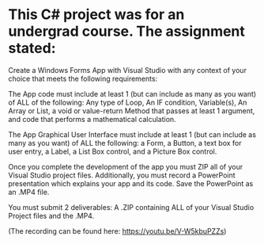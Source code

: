 # This C# project was for an undergrad course. The assignment stated:

Create a Windows Forms App with Visual Studio with any context of your choice that meets the following requirements:

The App code must include at least 1 (but can include as many as you want) of ALL of the following: Any type of Loop, An IF condition, Variable(s), An Array or List, a void or value-return Method that passes at least 1 argument, and code that performs a mathematical calculation.

The App Graphical User Interface must include at least 1 (but can include as many as you want) of ALL the following: a Form, a Button, a text box for user entry, a Label, a List Box control, and a Picture Box control.

Once you complete the development of the app you must ZIP all of your Visual Studio project files. Additionally, you must record a PowerPoint presentation which explains your app and its code. Save the PowerPoint as an .MP4 file. 

You must submit 2 deliverables: A .ZIP containing ALL of your Visual Studio Project files and the .MP4. 


(The recording can be found here: https://youtu.be/V-W5kbuPZZs)
